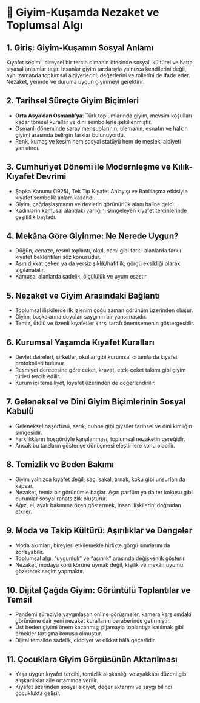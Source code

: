 # 👗 Giyim-Kuşamda Nezaket ve Toplumsal Algı

## 1. Giriş: Giyim-Kuşamın Sosyal Anlamı

Kıyafet seçimi, bireysel bir tercih olmanın ötesinde sosyal, kültürel ve hatta siyasal anlamlar taşır. İnsanlar giyim tarzlarıyla yalnızca kendilerini değil, aynı zamanda toplumsal aidiyetlerini, değerlerini ve rollerini de ifade eder. Nezaket, yerinde ve duruma uygun giyinmeyi gerektirir.

## 2. Tarihsel Süreçte Giyim Biçimleri

- **Orta Asya’dan Osmanlı’ya**: Türk toplumlarında giyim, mevsim koşulları kadar töresel kurallar ve dini sembollerle şekillenmiştir.
- Osmanlı döneminde saray mensuplarının, ulemanın, esnafın ve halkın giyimi arasında belirgin farklar bulunuyordu.
- Renk, kumaş ve kesim hem sosyal statüyü hem de mesleki aidiyeti yansıtırdı.

## 3. Cumhuriyet Dönemi ile Modernleşme ve Kılık-Kıyafet Devrimi

- Şapka Kanunu (1925), Tek Tip Kıyafet Anlayışı ve Batılılaşma etkisiyle kıyafet sembolik anlam kazandı.
- Giyim, çağdaşlaşmanın ve devletin görünürlük alanı haline geldi.
- Kadınların kamusal alandaki varlığını simgeleyen kıyafet tercihlerinde çeşitlilik başladı.

## 4. Mekâna Göre Giyinme: Ne Nerede Uygun?

- Düğün, cenaze, resmi toplantı, okul, cami gibi farklı alanlarda farklı kıyafet beklentileri söz konusudur.
- Aşırı dikkat çeken ya da yersiz şıklık/hafiflik, görgü eksikliği olarak algılanabilir.
- Kamusal alanlarda sadelik, ölçülülük ve uyum esastır.

## 5. Nezaket ve Giyim Arasındaki Bağlantı

- Toplumsal ilişkilerde ilk izlenim çoğu zaman görünüm üzerinden oluşur.
- Giyim, başkalarına duyulan saygının bir yansımasıdır.
- Temiz, ütülü ve özenli kıyafetler karşı tarafı önemsemenin göstergesidir.

## 6. Kurumsal Yaşamda Kıyafet Kuralları

- Devlet daireleri, şirketler, okullar gibi kurumsal ortamlarda kıyafet protokolleri bulunur.
- Resmiyet derecesine göre ceket, kravat, etek-ceket takımı gibi giyim türleri tercih edilir.
- Kurum içi temsiliyet, kıyafet üzerinden de değerlendirilir.

## 7. Geleneksel ve Dini Giyim Biçimlerinin Sosyal Kabulü

- Geleneksel başörtüsü, sarık, cübbe gibi giysiler tarihsel ve dini kimliğin simgesidir.
- Farklılıkların hoşgörüyle karşılanması, toplumsal nezaketin gereğidir.
- Ancak bu tarzların gösterişe dönüşmesi eleştirilere konu olabilir.

## 8. Temizlik ve Beden Bakımı

- Giyim yalnızca kıyafet değil; saç, sakal, tırnak, koku gibi unsurları da kapsar.
- Nezaket, temiz bir görünümle başlar. Aşırı parfüm ya da ter kokusu gibi durumlar sosyal rahatsızlık oluşturur.
- Ağız, el, ayak bakımına özen göstermek, insan ilişkilerini doğrudan etkiler.

## 9. Moda ve Takip Kültürü: Aşırılıklar ve Dengeler

- Moda akımları, bireyleri etkilemekle birlikte görgü sınırlarını da zorlayabilir.
- Toplumsal algı, “uygunluk” ve “aşırılık” arasında değişkenlik gösterir.
- Nezaket, modaya körü körüne uymak değil, kişilik ve mekân uyumu gözeterek seçim yapmaktır.

## 10. Dijital Çağda Giyim: Görüntülü Toplantılar ve Temsil

- Pandemi süreciyle yaygınlaşan online görüşmeler, kamera karşısındaki görünüme dair yeni nezaket kurallarını beraberinde getirmiştir.
- Üst beden giyimi önem kazanmış; pijamayla toplantıya katılmak gibi örnekler tartışma konusu olmuştur.
- Dijital temsilde sadelik, ciddiyet ve dikkat hâlâ geçerlidir.

## 11. Çocuklara Giyim Görgüsünün Aktarılması

- Yaşa uygun kıyafet tercihi, temizlik alışkanlığı ve ayakkabı düzeni gibi alışkanlıklar aile ortamında verilir.
- Kıyafet üzerinden sosyal aidiyet, değer aktarımı ve saygı bilinci çocuklukta gelişir.
